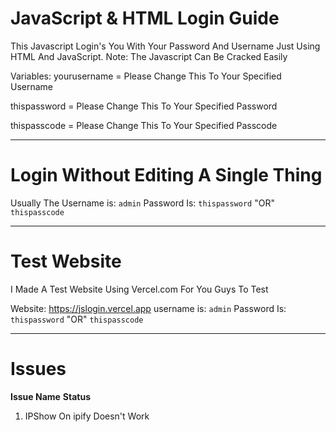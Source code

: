 # JavaScript & HTML Login Guide
This Javascript Login's You With Your Password And Username Just Using HTML And JavaScript. Note: The Javascript Can Be Cracked Easily

Variables:
yourusername = Please Change This To Your Specified Username

thispassword = Please Change This To Your Specified Password

thispasscode = Please Change This To Your Specified Passcode

------------------------------------------------------------------------------------
# Login Without Editing A Single Thing

Usually The Username is: `admin`
Password Is: `thispassword` "OR" `thispasscode`

------------------------------------------------------------------------------------
# Test Website

I Made A Test Website Using Vercel.com For You Guys To Test

Website: https://jslogin.vercel.app
username is: `admin`
Password Is: `thispassword` "OR" `thispasscode`

-------------------------------------------------------------------------------------
# Issues
**Issue Name**                        **Status**
1. IPShow On ipify Doesn't Work
